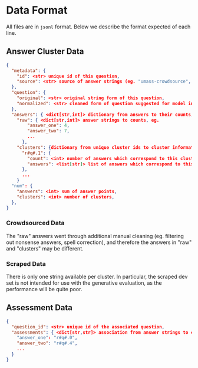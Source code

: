 # Data Format
All files are in `jsonl` format. Below we describe the format expected of each line.

## Answer Cluster Data

```json
{
  "metadata": {
    "id": <str> unique id of this question,
    "source": <str> source of answer strings (eg. "umass-crowdsource", url, etc.)
  },
  "question": {
    "original": <str> original string form of this question,
    "normalized": <str> cleaned form of question suggested for model input
  },
  "answers": { <dict[str,int]> dictionary from answers to their counts, eg.
    "raw": { <dict[str,int]> answer strings to counts, eg.
        "answer_one": 4,
        "answer_two": 7,
        ...
      },
    "clusters": {dictionary from unique cluster ids to cluster information, eg.
      "r#q#.1": {
        "count": <int> number of answers which correspond to this cluster,
        "answers": <list[str]> list of answers which correspond to this cluster,
      },
      ...
    }
  "num": {
    "answers": <int> sum of answer points,
    "clusters": <int> number of clusters,
  },
}
```

### Crowdsourced Data
The "raw" answers went through additional manual cleaning (eg. filtering out nonsense answers, spell correction), and therefore the answers in "raw" and "clusters" may be different.

### Scraped Data
There is only one string available per cluster. In particular, the scraped dev set is not intended for use with the generative evaluation, as the performance will be quite poor.

## Assessment Data

```json
{
  "question_id": <str> unique id of the associated question,
  "assessments": { <dict[str,str]> association from answer strings to cluster ids, eg:
    "answer_one": "r#q#.0",
    "answer_two": "r#q#.4",
    ...
  }
}
```
